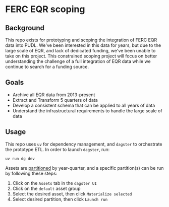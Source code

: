 # FERC EQR scoping
## Background
This repo exists for prototyping and scoping the integration of FERC EQR data
into PUDL. We've been interested in this data for years, but due to the large
scale of EQR, and lack of dedicated funding, we've been unable to take on this
project. This constrained scoping project will focus on better understanding the
challenge of a full integration of EQR data while we continue to search for
a funding source.

## Goals
* Archive all EQR data from 2013-present
* Extract and Transform 5 quarters of data
* Develop a consistent schema that can be applied to all years of data
* Understand the infrastructural requirements to handle the large scale of data

## Usage
This repo uses `uv` for dependency management, and `dagster` to orchestrate the
prototype ETL. In order to launch `dagster`, run:

```
uv run dg dev
```

Assets are [partitioned](https://docs.dagster.io/guides/build/partitions-and-backfills/partitioning-assets)
by year-quarter, and a specific partition(s) can be run by following these steps:

1. Click on the `Assets` tab in the `dagster UI`
2. Click on the `default` asset group
3. Select the desired asset, then click `Materialize selected`
4. Select desired partition, then click `Launch run`

